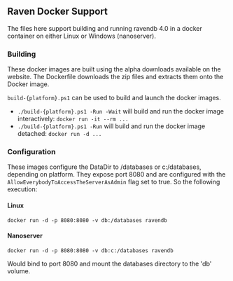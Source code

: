 ## Raven Docker Support

The files here support building and running ravendb 4.0 in a docker container on either Linux or Windows (nanoserver).

### Building

These docker images are built using the alpha downloads available on the website.  The Dockerfile downloads the zip files and extracts them onto the Docker image.

`build-{platform}.ps1` can be used to build and launch the docker images.

- `./build-{platform}.ps1 -Run -Wait` will build and run the docker image interactively: `docker run -it --rm ...`
- `./build-{platform}.ps1 -Run` will build and run the docker image detached: `docker run -d ...`

### Configuration

These images configure the DataDir to /databases or c:/databases, depending on platform.  They expose port 8080 and are configured with the `AllowEverybodyToAccessTheServerAsAdmin` flag set to true.  So the following execution:

#### Linux
`docker run -d -p 8080:8080 -v db:/databases ravendb`

#### Nanoserver
`docker run -d -p 8080:8080 -v db:c:/databases ravendb`

Would bind to port 8080 and mount the databases directory to the 'db' volume.
